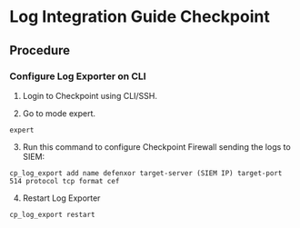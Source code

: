 # Log Integration Guide Checkpoint 
## Procedure
### Configure Log Exporter on CLI

1. Login to Checkpoint using CLI/SSH.

2. Go to mode expert.
```shell
expert
```

3. Run this command to configure Checkpoint Firewall sending the logs to SIEM:

```shell
cp_log_export add name defenxor target-server (SIEM IP) target-port 514 protocol tcp format cef

``````

4. Restart Log Exporter
```shell
cp_log_export restart
```